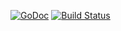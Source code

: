 [![GoDoc](http://godoc.org/github.com/phial3/goutil/calendar/cron?status.png)](http://godoc.org/github.com/phial3/goutil/calendar/cron) 
[![Build Status](https://travis-ci.org/robfig/cron.svg?branch=master)](https://travis-ci.org/robfig/cron)
